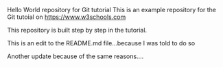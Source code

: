 Hello World repository for Git tutorial
This is an example repository for the Git tutoial on https://www.w3schools.com

This repository is built step by step in the tutorial. 

This is an edit to the README.md file...because I was told to do so

Another update because of the same reasons....
